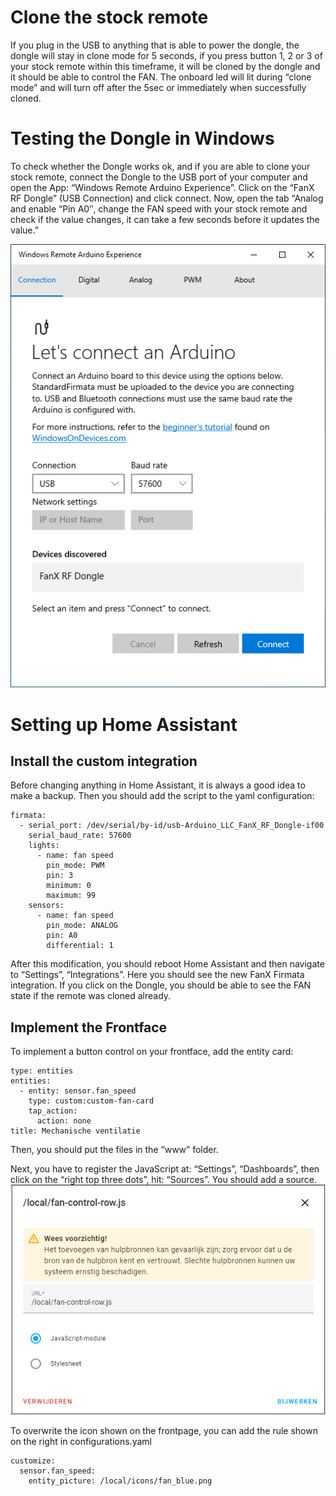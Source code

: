 # Clone the stock remote
If you plug in the USB to anything that is able to power the dongle, the dongle will stay in clone mode for 5 seconds, if you press button 1, 2 or 3 of your stock remote within this timeframe, it will be cloned by the dongle and it should be able to control the FAN.
The onboard led will lit during “clone mode” and will turn off after the 5sec or immediately when successfully cloned.

# Testing the Dongle in Windows
To check whether the Dongle works ok, and if you are able to clone your stock remote, connect the Dongle to the USB port of your computer and open the App: “Windows Remote Arduino Experience”. Click on the “FanX RF Dongle” (USB Connection) and click connect. Now, open the tab “Analog and enable “Pin A0″, change the FAN speed with your stock remote and check if the value changes, it can take a few seconds before it updates the value.”

![Windows Arduino](https://github.com/Marcelh1/fanx/blob/main/images/Windows-Remote-Arduino-Experience.png)

# Setting up Home Assistant

## Install the custom integration
Before changing anything in Home Assistant, it is always a good idea to make a backup. Then you should add the script to the yaml configuration:
```
firmata:
  - serial_port: /dev/serial/by-id/usb-Arduino_LLC_FanX_RF_Dongle-if00
    serial_baud_rate: 57600
    lights:
      - name: fan speed
        pin_mode: PWM
        pin: 3
        minimum: 0
        maximum: 99
    sensors:
      - name: fan speed
        pin_mode: ANALOG
        pin: A0
        differential: 1
```

After this modification, you should reboot Home Assistant and then navigate to “Settings”, “Integrations”. Here you should see the new FanX Firmata integration. If you click on the Dongle, you should be able to see the FAN state if the remote was cloned already.

## Implement the Frontface
To implement a button control on your frontface, add the entity card:
```
type: entities
entities:
  - entity: sensor.fan_speed
    type: custom:custom-fan-card
    tap_action:
      action: none
title: Mechanische ventilatie
```

Then, you should put the files in the “www” folder.

Next, you have to register the JavaScript at: “Settings”, “Dashboards”, then click on the “right top three dots”, hit: “Sources”. You should add a source. 
![Windows Arduino](https://github.com/Marcelh1/fanx/blob/main/images/help_source.png)

To overwrite the icon shown on the frontpage, you can add the rule shown on the right in configurations.yaml
```
customize:
  sensor.fan_speed:
    entity_picture: /local/icons/fan_blue.png
```
